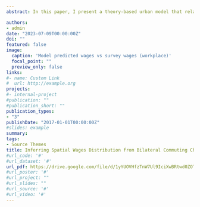 ```yaml
---
abstract: In this paper, I present a theory-based urban model that relates commuting choices with the spatial distribution of wages, and estimate such relationship using French commuting and socio-economic data at the municipal level. The model implies a commuting gravity equation whose workplace fixed effects are proportional to log labor wages. My results demonstrate that model-predicted workplace wages account for 42 percent of the variation in workplace wages, outperforming traditional predictors. Model-predicted residential wages account for 30 percent of the variation in residential wages, on par with traditional predictors. I further explore under what conditions residential wages have better prediction power and find that the model predicts better for bigger municipalities in terms of employment or density. With a Monte Carlo simulation, I corroborate my empirical findings by showing the model’s prediction power for residential wages is higher for municipalities with a large number of inbound workers.

authors:
- admin
date: "2023-07-09T00:00:00Z"
doi: ""
featured: false
image:
  caption: 'Model predicted wages vs survey wages (workplace)'
  focal_point: ""
  preview_only: false
links:
#- name: Custom Link
#  url: http://example.org
projects:
#- internal-project
#publication: ""
#publication_short: ""
publication_types:
- "3"
publishDate: "2017-01-01T00:00:00Z"
#slides: example
summary: 
tags:
- Source Themes
title: Inferring Spatial Wages Distribution from Bilateral Commuting Choices in France
#url_code: '#'
#url_dataset: '#'
url_pdf: https://drive.google.com/file/d/1yYUOVHfzTnW7Ul9IciXwBRtwd0ZOTVUG/view?usp=sharing
#url_poster: '#'
#url_project: ""
#url_slides: ""
#url_source: '#'
#url_video: '#'
---
```



